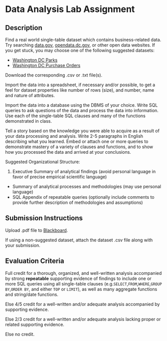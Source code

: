 # Data Analysis Lab Assignment

## Description

Find a real world
 single-table dataset
 which contains business-related data.
 Try searching [data.gov](http://www.data.gov/),
 [opendata.dc.gov](http://opendata.dc.gov/),  or other open data websites. If you get stuck, you may choose one of the following suggested datasets:

 + [Washington DC Parks](http://opendata.dc.gov/datasets/03cc82b08d694632b3a6e32aaf501272_3?uiTab=table&orderByFields=SHAPE_Area+ASC)
 + [Washington DC Purchase Orders](http://opendata.dc.gov/datasets/f61f962c2ce84f2caa1919d425c8061d_0?uiTab=table)

Download the corresponding .csv or .txt file(s).

Import the data into a spreadsheet,
 if necessary and/or possible,
 to get a feel for dataset properties like number of rows (size), and
  number,
  name and
  nature of attributes.

Import the data into a database using the DBMS of your choice.
 Write SQL queries to ask questions of the data and process the data into information. Use each of the single-table SQL clauses and many of the functions demonstrated in class.

Tell a story based on the knowledge you were able to acquire as a result of your data processing and analysis. Write 2-5 paragraphs in English describing what you learned. Embed or attach one or more queries to demonstrate mastery of a variety of clauses and functions, and to show how you processed the data and arrived at your conclusions.

Suggested Organizational Structure:

 1. Executive Summary of analytical findings (avoid personal language in favor of precise empirical scientific language)
 * Summary of analytical processes and methodologies (may use personal language)
 * SQL Appendix of repeatable queries (optionally include comments to provide further description of methodologies and assumptions)

## Submission Instructions

Upload .pdf file to [Blackboard](https://blackboard.gwu.edu/webapps/assignment/uploadAssignment?content_id=_6856968_1&course_id=_260328_1&assign_group_id=&mode=cpview).

If using a non-suggested dataset, attach the dataset .csv file along with your submission.

## Evaluation Criteria

Full credit for a thorough, organized, and well-written analysis accompanied by strong **repeatable** supporting evidence of findings to include one or more SQL queries using all single-table clauses (e.g.`SELECT`,`FROM`,`WHERE`,`GROUP BY`,`ORDER BY`, and either `TOP` or `LIMIT`), as well as many aggregate functions and string/date functions.

Else 4/5 credit for a well-written and/or adequate analysis accompanied by supporting evidence.

Else 2/3 credit for a well-written and/or adequate analysis lacking proper or related supporting evidence.

Else no credit.
